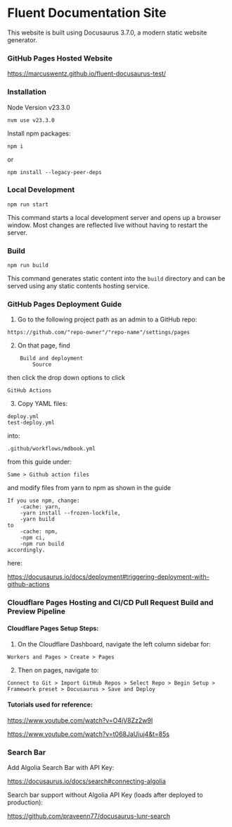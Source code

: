 # Fluent Documentation Site

This website is built using Docusaurus 3.7.0, a modern static website generator.

### GitHub Pages Hosted Website

https://marcuswentz.github.io/fluent-docusaurus-test/

### Installation

Node Version v23.3.0
```
nvm use v23.3.0
```
Install npm packages:
```
npm i
```
or
```
npm install --legacy-peer-deps
```

### Local Development

```
npm run start
```

This command starts a local development server and opens up a browser window. Most changes are reflected live without having to restart the server.

### Build

```
npm run build
```

This command generates static content into the `build` directory and can be served using any static contents hosting service.

### GitHub Pages Deployment Guide

1. Go to the following project path as an admin to a GitHub repo:

`https://github.com/"repo-owner"/"repo-name"/settings/pages`

2. On that page, find

```
    Build and deployment
        Source
```

then click the drop down options to click 

`GitHub Actions`

3. Copy YAML files:

```
deploy.yml
test-deploy.yml
```

into:

`.github/workflows/mdbook.yml`

from this guide under:

`Same > Github action files`

and modify files from yarn to npm as shown in the guide

```
If you use npm, change:
    -cache: yarn, 
    -yarn install --frozen-lockfile, 
    -yarn build 
to 
    -cache: npm, 
    -npm ci, 
    -npm run build 
accordingly.
```

here:

https://docusaurus.io/docs/deployment#triggering-deployment-with-github-actions

### Cloudflare Pages Hosting and CI/CD Pull Request Build and Preview Pipeline

#### Cloudflare Pages Setup Steps:

1. On the Cloudflare Dashboard, navigate the left column sidebar for:
```
Workers and Pages > Create > Pages
```
2. Then on pages, navigate to:
```
Connect to Git > Import GitHub Repos > Select Repo > Begin Setup > Framework preset > Docusaurus > Save and Deploy
```
#### Tutorials used for reference:

https://www.youtube.com/watch?v=O4jV8Zz2w9I

https://www.youtube.com/watch?v=t068JaUiuj4&t=85s

### Search Bar

Add Algolia Search Bar with API Key:

https://docusaurus.io/docs/search#connecting-algolia

Search bar support without Algolia API Key (loads after deployed to production):

https://github.com/praveenn77/docusaurus-lunr-search
